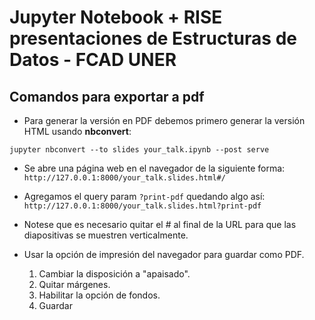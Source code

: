 # Jupyter Notebook + RISE presentaciones de Estructuras de Datos - FCAD UNER
## Comandos para exportar a pdf

* Para generar la versión en PDF debemos primero generar la versión HTML usando **nbconvert**:

```jupyter nbconvert --to slides your_talk.ipynb --post serve```

* Se abre una página web en el navegador de la siguiente forma: ```http://127.0.0.1:8000/your_talk.slides.html#/```

* Agregamos el query param ```?print-pdf``` quedando algo así: ```http://127.0.0.1:8000/your_talk.slides.html?print-pdf```

* Notese que es necesario quitar el # al final de la URL para que las diapositivas se muestren verticalmente.

* Usar la opción de impresión del navegador para guardar como PDF.

    1. Cambiar la disposición a "apaisado".
    2. Quitar márgenes. 
    3. Habilitar la opción de fondos.
    4. Guardar